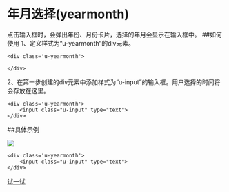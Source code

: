# 年月选择(yearmonth)
点击输入框时，会弹出年份、月份卡片，选择的年月会显示在输入框中。
##如何使用
1、定义样式为“u-yearmonth”的div元素。
	
	<div class='u-yearmonth'>
        
    </div>
2、在第一步创建的div元素中添加样式为“u-input”的输入框。用户选择的时间将会存放在这里。

	<div class='u-yearmonth'>
        <input class="u-input" type="text">
    </div>

##具体示例

![](../../static/img/plugins/yearmonth.png)

	<div class='u-yearmonth'>
        <input class="u-input" type="text">
    </div>



[试一试](http://iuap.yonyou.com/fe/demo/#/demos/ui/yearmonth "试一试")